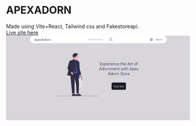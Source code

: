 <h1>APEXADORN</h1>

Made using Vite+React, Tailwind css and Fakestoreapi. <br/>
[Live site here](https://cout05.github.io/apexadorn-ecommerce-website/)
![Screenshot](./src/assets/page-ss.png)
